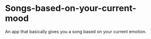 # Songs-based-on-your-current-mood
An app that basically gives you a song based on your current emotion.
